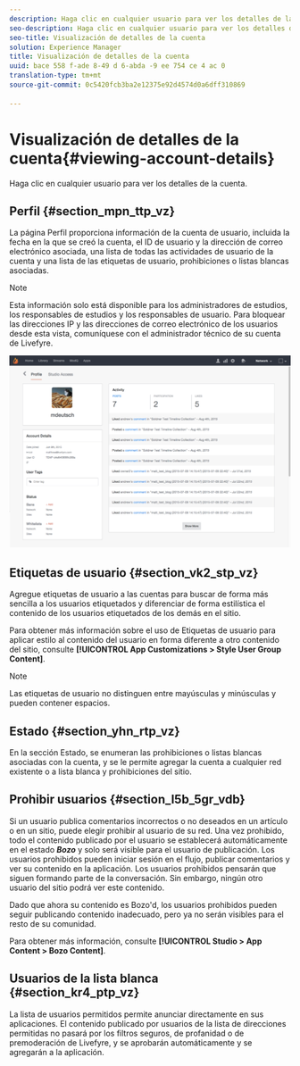 ```yaml
---
description: Haga clic en cualquier usuario para ver los detalles de la cuenta.
seo-description: Haga clic en cualquier usuario para ver los detalles de la cuenta.
seo-title: Visualización de detalles de la cuenta
solution: Experience Manager
title: Visualización de detalles de la cuenta
uuid: bace 558 f-ade 8-49 d 6-abda -9 ee 754 ce 4 ac 0
translation-type: tm+mt
source-git-commit: 0c5420fcb3ba2e12375e92d4574d0a6dff310869

---
```



# Visualización de detalles de la cuenta{#viewing-account-details}

Haga clic en cualquier usuario para ver los detalles de la cuenta.

## Perfil {#section_mpn_ttp_vz}

La página Perfil proporciona información de la cuenta de usuario, incluida la fecha en la que se creó la cuenta, el ID de usuario y la dirección de correo electrónico asociada, una lista de todas las actividades de usuario de la cuenta y una lista de las etiquetas de usuario, prohibiciones o listas blancas asociadas.

>[!NOTE]
>
>Esta información solo está disponible para los administradores de estudios, los responsables de estudios y los responsables de usuario. Para bloquear las direcciones IP y las direcciones de correo electrónico de los usuarios desde esta vista, comuníquese con el administrador técnico de su cuenta de Livefyre.

![](assets/UsersProfile-1024x699.png)

## Etiquetas de usuario {#section_vk2_stp_vz}

Agregue etiquetas de usuario a las cuentas para buscar de forma más sencilla a los usuarios etiquetados y diferenciar de forma estilística el contenido de los usuarios etiquetados de los demás en el sitio.

Para obtener más información sobre el uso de Etiquetas de usuario para aplicar estilo al contenido del usuario en forma diferente a otro contenido del sitio, consulte **[!UICONTROL App Customizations > Style User Group Content]**.

>[!NOTE]
>
>Las etiquetas de usuario no distinguen entre mayúsculas y minúsculas y pueden contener espacios.

## Estado {#section_yhn_rtp_vz}

En la sección Estado, se enumeran las prohibiciones o listas blancas asociadas con la cuenta, y se le permite agregar la cuenta a cualquier red existente o a lista blanca y prohibiciones del sitio.

## Prohibir usuarios {#section_l5b_5gr_vdb}

Si un usuario publica comentarios incorrectos o no deseados en un artículo o en un sitio, puede elegir prohibir al usuario de su red. Una vez prohibido, todo el contenido publicado por el usuario se establecerá automáticamente en el estado ***Bozo*** y solo será visible para el usuario de publicación. Los usuarios prohibidos pueden iniciar sesión en el flujo, publicar comentarios y ver su contenido en la aplicación. Los usuarios prohibidos pensarán que siguen formando parte de la conversación. Sin embargo, ningún otro usuario del sitio podrá ver este contenido.

Dado que ahora su contenido es Bozo&#39;d, los usuarios prohibidos pueden seguir publicando contenido inadecuado, pero ya no serán visibles para el resto de su comunidad.

Para obtener más información, consulte **[!UICONTROL Studio > App Content > Bozo Content]**.

## Usuarios de la lista blanca {#section_kr4_ptp_vz}

La lista de usuarios permitidos permite anunciar directamente en sus aplicaciones. El contenido publicado por usuarios de la lista de direcciones permitidas no pasará por los filtros seguros, de profanidad o de premoderación de Livefyre, y se aprobarán automáticamente y se agregarán a la aplicación.
